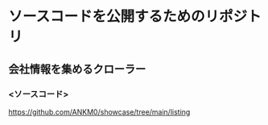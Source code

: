 # ソースコードを公開するためのリポジトリ
## 会社情報を集めるクローラー
### <ソースコード>
https://github.com/ANKM0/showcase/tree/main/listing
